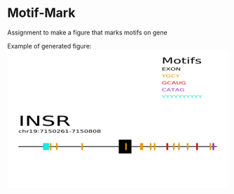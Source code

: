 # Motif-Mark

Assignment to make a figure that marks motifs on gene 


Example of generated figure:
![alt text](https://github.com/maddygriz/motif-mark/blob/master/Images/INSR.svg)
